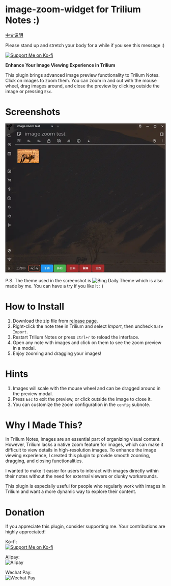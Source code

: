 # image-zoom-widget for Trilium Notes :)

[中文说明](README_CN.md)

Please stand up and stretch your body for a while if you see this message :)

[![Support Me on Ko-fi](https://ko-fi.com/img/githubbutton_sm.svg)](https://ko-fi.com/nriver)

**Enhance Your Image Viewing Experience in Trilium**

This plugin brings advanced image preview functionality to Trilium Notes. Click on images to zoom them. You can zoom in and out with the mouse wheel, drag images around, and close the preview by clicking outside the image or pressing `Esc`.

# Screenshots

![image zoom](docs/image-zoom.webp)

P.S. The theme used in the screenshot is ![Bing Daily Theme](https://github.com/Nriver/bing-daily-theme) which is also made by me. You can have a try if you like it : )

# How to Install

1. Download the zip file from [release page](https://github.com/Nriver/image-zoom-widget/releases).
2. Right-click the note tree in Trilium and select *Import*, then uncheck `Safe Import`.
3. Restart Trilium Notes or press `ctrl+r` to reload the interface.
4. Open any note with images and click on them to see the zoom preview in a modal.
5. Enjoy zooming and dragging your images!

# Hints

1. Images will scale with the mouse wheel and can be dragged around in the preview modal.
2. Press `Esc` to exit the preview, or click outside the image to close it.
3. You can customize the zoom configuration in the `config` subnote.

# Why I Made This?

In Trilium Notes, images are an essential part of organizing visual content. However, Trilium lacks a native zoom feature for images, which can make it difficult to view details in high-resolution images. To enhance the image viewing experience, I created this plugin to provide smooth zooming, dragging, and closing functionalities.

I wanted to make it easier for users to interact with images directly within their notes without the need for external viewers or clunky workarounds.

This plugin is especially useful for people who regularly work with images in Trilium and want a more dynamic way to explore their content.

# Donation

If you appreciate this plugin, consider supporting me. Your contributions are highly appreciated!

Ko-fi:  
[![Support Me on Ko-fi](https://ko-fi.com/img/githubbutton_sm.svg)](https://ko-fi.com/nriver)

Alipay:  
![Alipay](https://github.com/Nriver/trilium-translation/raw/main/docs/alipay.png)

Wechat Pay:  
![Wechat Pay](https://github.com/Nriver/trilium-translation/raw/main/docs/wechat_pay.png)
